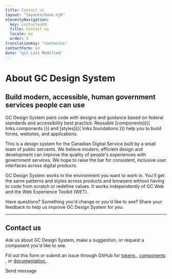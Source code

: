 ```yaml
---
title: Contact us
layout: "layouts/base.njk"
eleventyNavigation:
  key: contactusEN
  title: Contact us
  locale: en
  order: 3
translationKey: "contactus"
contactForm: en
date: "git Last Modified"
---
```


# About GC Design System

## Build modern, accessible, human government services people can use

GC Design System pairs code with designs and guidance based on federal standards and accessibility best practice. Reusable [components]({{ links.components }}) and [styles]({{ links.foundations }}) help you to build forms, websites, and applications.

This is a design system for the Canadian Digital Service built by a small team of public servants. We believe modern, efficient design and development can improve the quality of people's experiences with government services. We hope to raise the bar for consistent, inclusive user interfaces across digital products.

GC Design System works in the environment you want to work in. You'll get the same patterns and styles across products and browsers without having to code from scratch or redefine values. It works independently of GC Web and the Web Experience Toolkit (WET).

Have questions? Something you'd change or you'd like to see? Share your feedback to help us improve GC Design System for you.

<hr class="my-500" />

## Contact us

Ask us about GC Design System, make a suggestion, or request a component you'd like to see.

Fill out this form or submit an issue through GitHub for <a href="{{ links.githubTokensIssues }}" target="_blank">tokens <gcds-icon name="external-link" label="Opens in a new tab." margin-left="50" /></a>, <a href="{{ links.githubIssues }}" target="_blank">components <gcds-icon name="external-link" label="Opens in a new tab." margin-left="50" /></a>, or <a href="{{ links.githubDocsIssues }}" target="_blank">documentation <gcds-icon name="external-link" label="Opens in a new tab." margin-left="50" /></a>.

<form class="my-500 contact-us-form" name="contactEN" method="post" style="min-height: 32rem;">
  <input type="hidden" name="form-name" value="contactEN" />
  <gcds-input type="text" input-id="name" label="Full name" size="30" required></gcds-input>
  <gcds-input type="email" input-id="email" label="Email address" size="50" required></gcds-input>
  <gcds-textarea label="Message" textarea-id="message" hint="Write your question or comment." required></gcds-textarea>
  <div hidden>
    <gcds-input type="text" input-id="bot-field" label="bot"></gcds-input>
  </div>
  <gcds-button button-role="primary" type="submit">
    Send message
  </gcds-button>
</form>
